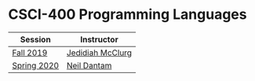 CSCI-400 Programming Languages
==============================

| Session                                                      | Instructor                                  |
|--------------------------------------------------------------|---------------------------------------------|
| [Fall 2019](https://mines-csci400.github.io/f19-syllabus/)   | [Jedidiah McClurg](https://jrmcclurg.com)   |
| [Spring 2020](https://mines-csci400.github.io/f20-syllabus/) | [Neil Dantam](http://www.neil.dantam.name/) |
